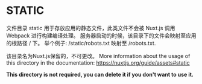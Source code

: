 # STATIC

文件目录 static 用于存放应用的静态文件，此类文件不会被 Nuxt.js 调用 Webpack 进行构建编译处理。 服务器启动的时候，该目录下的文件会映射至应用的根路径 / 下。
举个例子: /static/robots.txt 映射至 /robots.txt.

该目录名为Nuxt.js保留的，不可更改。
More information about the usage of this directory in the documentation:
https://nuxtjs.org/guide/assets#static

**This directory is not required, you can delete it if you don't want to use it.**
